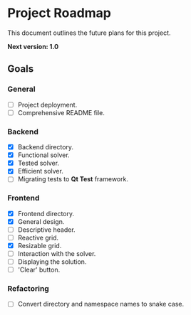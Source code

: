 # Project Roadmap
This document outlines the future plans for this project.

**Next version: 1.0**

## Goals
### General
- [ ] Project deployment.
- [ ] Comprehensive README file.

### Backend
- [X] Backend directory.
- [X] Functional solver.
- [X] Tested solver.
- [X] Efficient solver.
- [ ] Migrating tests to **Qt Test** framework.

### Frontend
- [X] Frontend directory.
- [X] General design.
- [ ] Descriptive header.
- [ ] Reactive grid.
- [X] Resizable grid.
- [ ] Interaction with the solver.
- [ ] Displaying the solution.
- [ ] 'Clear' button.

### Refactoring
- [ ] Convert directory and namespace names to snake case.
